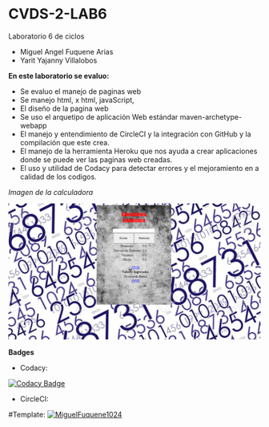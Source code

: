 # CVDS-2-LAB6
Laboratorio 6 de ciclos


- Miguel Angel Fuquene Arias
- Yarit Yajanny Villalobos

**En este laboratorio se evaluo:**

- Se evaluo el manejo de paginas web
- Se manejo html, x html, javaScript, 
- El diseño de la pagina web
- Se uso  el arquetipo de aplicación Web estándar maven-archetype-webapp
- El manejo y entendimiento de CircleCI y la integración con GitHub y la compilación que este crea.
- El manejo de la herramienta Heroku que nos ayuda a crear aplicaciones donde se puede ver las paginas web creadas.
- El uso y utilidad de Codacy para detectar errores y el mejoramiento en a calidad de los codigos.

*Imagen de la calculadora*


![](https://github.com/MiguelFuquene1024/CVDS-2-LAB6/blob/master/Images/CapturaPagina.png)


**Badges**

- Codacy:

[![Codacy Badge](https://app.codacy.com/project/badge/Grade/448757166f894da6877e8b9dfec6aae5)](https://www.codacy.com/manual/MiguelFuquene1024/CVDS-2-LAB6/dashboard?utm_source=github.com&amp;utm_medium=referral&amp;utm_content=MiguelFuquene1024/CVDS-2-LAB6&amp;utm_campaign=Badge_Grade)

- CircleCI:

#Template:
[![MiguelFuquene1024](https://circleci.com/gh/MiguelFuquene1024/CVDS-2-LAB6.svg?style=svg)](https://app.circleci.com/pipelines/github/MiguelFuquene1024/CVDS-2-LAB6)
